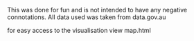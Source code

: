 This was done for fun and is not intended to have any negative connotations. All data used was taken from data.gov.au

for easy access to the visualisation view map.html
